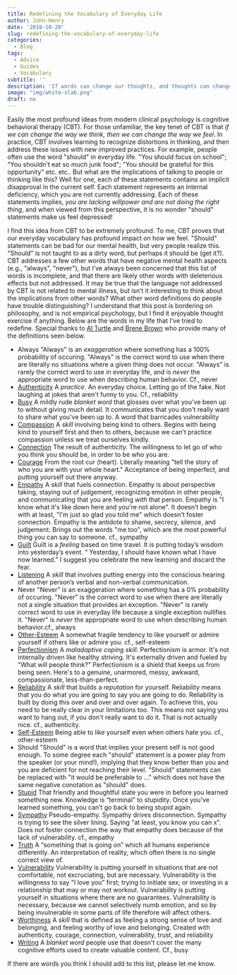 ```yaml
---
title: Redefining the Vocabulary of Everyday Life
author: John-Henry
date: '2018-10-20'
slug: redefining-the-vocabulary-of-everyday-life
categories:
  - Blog
tags:
  - Advice
  - Guides
  - Vocabulary
subtitle: ''
description: 'If words can change our thoughts, and thoughts can change our feelings. Then we should pick our words carefully'
image: "img/white-slab.png"
draft: no
---
```



Easily the most profound ideas from modern clinical psychology is cognitive behavioral therapy (CBT). For those unfamiliar, the key tenet of CBT is that *if we can change the way we think, then we can change the way we feel*. In practice, CBT involves learning to recognize distortions in thinking, and then address these issues with new improved practices. For example, people often use the word "should" in everyday life. "You should focus on school"; "You shouldn’t eat so much junk food"; "You should be grateful for this opportunity" etc. etc.. But what are the implications of talking to people or thinking like this? Well for one, each of these statements contains an implicit disapproval in the current self. Each statement represents an internal deficiency, which you are not currently addressing. Each of these statements implies, *you are lacking willpower and are not doing the right thing*, and when viewed from this perspective, it is no wonder "should" statements make us feel depressed! 


I find this idea from CBT to be extremely profound. To me, CBT proves that our everyday vocabulary has profound impact on how we feel. "Should" statements can be bad for our mental health, but very people realize this. "Should" is not taught to as a dirty word, but perhaps it should be (get it?). CBT addresses a few other words that have negative mental health aspects (e.g., "always", "never"), but I’ve always been concerned that this list of words is incomplete, and that there are likely other words with deleterious effects but not addressed. It may be true that the language not addressed by CBT is not related to mental illness, but isn’t it interesting to think about the implications from other words? What other word definitions do people have trouble distinguishing? I understand that this post is bordering on philosophy, and is not empirical psychology, but I find it enjoyable thought exercise if anything. Below are the words in my life that I’ve tried to redefine. Special thanks to [Al Turtle](http://www.alturtle.com/) and [Brene Brown](https://brenebrown.com/) who provide many of the definitions seen below.

* Always "Always" is an *exaggeration* where something has a 100% probability of occuring. "Always" is the correct word to use when there are literally no situations where a given thing does not occur. "Always" is rarely the correct word to use in everyday life, and is *never* the appropriate word to use when describing human behavior. Cf., never
* [Authenticity](https://www.youtube.com/watch?v=hEUXUHAkC5A) A *practice*. An everyday choice. Letting go of the fake. Not laughing at jokes that aren't funny to you. Cf., reliability
* [Busy](http://www.badsandwichchronicles.net/2014/05/oh-im-busy-with-hollywood-shit/) A mildly rude *blanket word* that glosses over what you've been up to without giving much detail. It communicates that you don't really want to share what you've been up to. A word that barricades vulnerability
* [Compassion](https://www.youtube.com/watch?v=1Evwgu369Jw) A *skill* involving being kind to others. Begins with being kind to yourself first and then to others, because we can't practice compassion unless we treat ourselves kindly.
* [Connection](https://www.youtube.com/watch?v=hEUXUHAkC5A) The result of authenticity. The willingness to let go of who you think you should be, in order to be who you are.
* [Courage](https://www.youtube.com/watch?v=hEUXUHAkC5A) From the root cur (heart). Literally meaning "tell the story of who you are with your whole heart." Acceptance of being imperfect, and putting yourself out there anyway. 
* [Empathy](https://www.youtube.com/watch?v=1Evwgu369Jw) A *skill*  that fuels connection. Empathy is about perspective taking, staying out of judgement,  recognizing emotion in other people, and communicating that you are feeling *with* that person. Empathy is "I know what it's like down here and you're not alone". It doesn’t begin with at least, "I'm just so glad you told me" which doesn't foster connection. Empathy is the antidote to shame, secrecy, silence, and judgement. Brings out the words "me too", which are the most powerful thing you can say to someone. cf., sympathy
* [Guilt](http://www.alturtle.com/archives/823) Guilt is a *feeling* based on time travel. It is putting today’s wisdom into yesterday’s event.  “ Yesterday, I should have known what I have now learned.”  I suggest you celebrate the new learning and discard the fear.
* [Listening](http://www.alturtle.com/archives/819) A *skill* that involves putting energy into the conscious hearing of another person’s verbal and non-verbal communication.
* Never "Never" is an exaggeration where something has a 0% probability of occuring. "Never" is the correct word to use when there are literally not a single situation that provides an exception. "Never" is rarely correct word to use in everyday life because a single exception nullifies it. "Never" is *never* the appropriate word to use when describing human behavior.cf., always
* [Other-Esteem](http://www.alturtle.com/archives/822) A somewhat fragile tendency to like yourself or admire yourself if others like or admire you. cf., self-esteem
* [Perfectionism](https://www.youtube.com/watch?v=hEUXUHAkC5A) A *maladaptive coping skill*. Perfectionism is armor. It's not internally driven like healthy striving. It's externally driven and fueled by "What will people think?" Perfectionism is a shield that keeps us from being seen. Here's to a genuine, unarmored, messy, awkward, compassionate, less-than-perfect.
* [Reliability](https://www.youtube.com/watch?v=hEUXUHAkC5A) A *skill* that builds a *reputation* for yourself. Reliability means that you do what you are going to say you are going to do. Reliability is built by doing this over and over and over again. To achieve this, you need to be really clear in your limitations too. This means not saying you want to hang out, if you don't really want to do it. That is not actually nice. cf., authenticity.
* [Self-Esteem](http://www.alturtle.com/archives/821) Being able to like yourself even when others hate you. cf., other-esteem
* Should "Should" is a word that implies your present self is not good enough. To some degree each "should" statement is a power play from the speaker (or your mind!), implying that they know better than you and you are deficient for not reaching their level. "Should" statements can be replaced with "it would be preferable to ..." which does not have the same negative conotation as "should" does.
* [Stupid](http://www.alturtle.com/archives/820) That friendly and thoughtful state you were in before you learned something new.  Knowledge is “terminal” to stupidity. Once you’ve learned something, you can’t go back to being stupid again.
* [Sympathy](https://www.youtube.com/watch?v=1Evwgu369Jw) Pseudo-empathy. Sympathy drives disconnection. Sympathy is trying to see the silver lining. Saying "at least, you know you can x". Does not foster connection the way that empathy does because of the lack of vulnerability. cf., empathy
* [Truth](http://www.alturtle.com/archives/818) A “something that is going on” which all humans experience differently. An interpretation of reality, which often there is no single correct view of.
* [Vulnerability](https://www.youtube.com/watch?v=1Evwgu369Jw) Vulnerability is putting yourself in situations that are not comfortable, not excruciating, but are necessary. Vulnerability is the willingness to say "I love you" first; trying to initiate sex; or investing in a relationship that may or may not workout. Vulnerability is putting yourself in situations where there are no guarantees. Vulnerability is necessary, because we cannot selectively numb emotion, and so by being invulnerable in some parts of life therefore will affect others. 
* [Worthiness](https://www.youtube.com/watch?v=hEUXUHAkC5A) A *skill* that is defined as feeling a strong sense of love and belonging, and feeling worthy of love and belonging. Created with authenticity, courage, connection, vulnerability, trust, and reliability
* [Writing](https://www.youtube.com/watch?v=hEUXUHAkC5A) A *blanket word* people use that doesn't cover the many cognitive efforts used to create valuable content. Cf., busy



If there are words you think I should add to this list, please let me know.